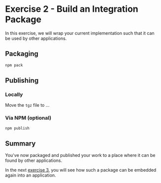 # Exercise 2 - Build an Integration Package

In this exercise, we will wrap your current implementation such that it can be used by other applications.

## Packaging

```sh
npm pack
```

## Publishing

### Locally

Move the `tgz` file to ...

### Via NPM (optional)

```sh
npm publish
```

## Summary

You've now packaged and published your work to a place where it can be found by other applications.

In the next [exercise 3](../ex3/README.md), you will see how such a package can be embedded again into an application.
